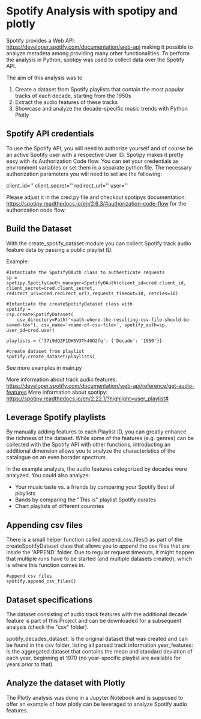 Spotify Analysis with spotipy and plotly
=========
Spotify provides a Web API: https://developer.spotify.com/documentation/web-api making it possible to analyze metadeta among providing many other functionalities. To perform the analysis in Python, spotipy was used to collect data over the Spotify API.

The aim of this analysis was to 
1. Create a dataset from Spotify playlists that contain the most popular tracks of each decade, starting from the 1950s
2. Extract the audio features of these tracks
3. Showcase and analyze the decade-specific music trends with Python Plotly

Spotify API credentials
---------
To use the Spotify API, you will need to authorize yourself and of course be an active Spotify user with a respective User ID. Spotipy makes it pretty easy with its Authorization Code flow. You can set your credentials as environment variables or set them in a separate python file. 
The necessary authorization parameters you will need to set are the following:

client_id=''
client_secret=''
redirect_url=''
user=''

Please adjust it in the cred.py file and checkout spotipys documentation: https://spotipy.readthedocs.io/en/2.6.3/#authorization-code-flow
for the authorization code flow.

Build the Dataset
---------
With the create_spotify_dataset module you can collect Spotify track audio feature data by passing a public playlist ID.

Example:

    #Intantiate the SpotifyOAuth class to authenticate requests
    sp = spotipy.Spotify(auth_manager=SpotifyOAuth(client_id=cred.client_id, client_secret=cred.client_secret, redirect_uri=cred.redirect_url),requests_timeout=10, retries=10)
    
    #Intantiate the createSpotifyDataset class with 
    spotify = 
    csp.createSpotifyDataset(
        csv_directory=Path("<path-where-the-resulting-csv-file-should-be-saved-to>"), csv_name='<name-of-csv-file>', spotify_auth=sp, user_id=cred.user)
	
    playlists = {'37i9dQZF1DWSV3Tk4GO2fq': {'Decade': '1950'}}
                                                                
    #create dataset from playlist 
    spotify.create_dataset(playlists)

See more examples in main.py

More information about track audio features: https://developer.spotify.com/documentation/web-api/reference/get-audio-features
More information about spotipy: https://spotipy.readthedocs.io/en/2.22.1/?highlight=user_playlist#

Leverage Spotify playlists
---------
By manually adding features to each Playlist ID, you can greatly enhance the richness of the dataset.
While some of the features (e.g. genres) can be collected with the Spotify API with other functions, introducting an additional
dimension allows you to analyze the characteristics of the catalogue on an even borader spectrum.

In the example analysis, the audio features categorized by decades were analyzed. You could also analyze:
- Your music taste vs. a friends by comparing your Spotify Best of playlists
- Bands by comparing the "This is" playlist Spotify curates
- Chart playlists of different countries

Appending csv files
---------
There is a small helper function called append_csv_files() as part of the createSpotifyDataset class that allows you to append the csv files that are inside the 'APPEND' folder. Due to regular request timeouts, it might happen that multiple runs have to be started (and multiple datasets created), which is where this function comes in.

    #append csv files
    spotify.append_csv_files()

Dataset specifications
---------
The dataset consisting of audio track features with the additional decade feature is part of this Project and can be downloaded for a subsequent analysis (check the "csv" folder).

spotify_decades_dataset: Is the original dataset that was created and can be found in the csv folder, listing all parsed track information
year_features: Is the aggregated dataset that contains the mean and standard deviation of each year, beginning at 1970 (no year-specific playlist are available for years prior to that)

Analyze the dataset with Plotly
---------
The Plotly analysis was done in a Jupyter Notebook and is supposed to offer an example of how plotly can be leveraged to analyze Spotify audio features.


